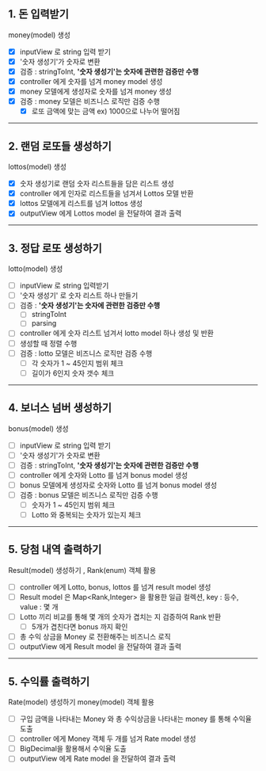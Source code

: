 ## 1. **돈 입력받기**
money(model) 생성
   
- [X] inputView 로 string 입력 받기
- [X] '숫자 생성기'가 숫자로 변환 
- [X] 검증 : stringToInt, **'숫자 생성기'는 숫자에 관련한 검증만 수행**
- [X] controller 에게 숫자를 넘겨 money model 생성
- [X] money 모델에게 생성자로 숫자를 넘겨 money 생성 
- [X] 검증 : money 모델은 비즈니스 로직만 검증 수행
  - [X] 로또 금액에 맞는 금액 ex) 1000으로 나누어 떨어짐
***
## 2. **랜덤 로또들 생성하기**
lottos(model) 생성
   
- [X] 숫자 생성기로 랜덤 숫자 리스트들을 담은 리스트 생성
- [X] controller 에게 인자로 리스트들을 넘겨서 Lottos 모델 반환
- [X] lottos 모델에게 리스트를 넘겨 lottos 생성
- [X] outputView 에게 Lottos model 을 전달하여 결과 출력
***
## 3. **정답 로또 생성하기**
lotto(model) 생성
   
- [ ] inputView 로 string 입력받기
- [ ] '숫자 생성기' 로 숫자 리스트 하나 만들기
- [ ] 검증 : **'숫자 생성기'는 숫자에 관련한 검증만 수행**
  - [ ] stringToInt
  - [ ] parsing
- [ ] controller 에게 숫자 리스트 넘겨서 lotto model 하나 생성 및 반환
- [ ] 생성할 때 정렬 수행
- [ ] 검증 : lotto 모델은 비즈니스 로직만 검증 수행
  - [ ] 각 숫자가 1 ~ 45인지 범위 체크
  - [ ] 길이가 6인지 숫자 갯수 체크
***
## 4. **보너스 넘버 생성하기**
bonus(model) 생성
   
- [ ] inputView 로 string 입력 받기
- [ ] '숫자 생성기'가 숫자로 변환
- [ ] 검증 : stringToInt, **'숫자 생성기'는 숫자에 관련한 검증만 수행**
- [ ] controller 에게 숫자와 Lotto 를 넘겨 bonus model 생성
- [ ] bonus 모델에게 생성자로 숫자와 Lotto 를 넘겨 bonus model 생성
- [ ] 검증 : bonus 모델은 비즈니스 로직만 검증 수행
  - [ ] 숫자가 1 ~ 45인지 범위 체크
  - [ ] Lotto 와 중복되는 숫자가 있는지 체크
***
## 5. **당첨 내역 출력하기**
Result(model) 생성하기 ,
Rank(enum) 객체 활용

- [ ] controller 에게 Lotto, bonus, lottos 를 넘겨 result model 생성
- [ ] Result model 은 Map<Rank,Integer> 을 활용한 일급 컬렉션, key : 등수, value : 몇 개
- [ ] Lotto 끼리 비교를 통해 몇 개의 숫자가 겹치는 지 검증하여 Rank 반환
  - [ ] 5개가 겹친다면 bonus 까지 확인
- [ ] 총 수익 상금을 Money 로 전환해주는 비즈니스 로직
- [ ] outputView 에게 Result model 을 전달하여 결과 출력
***
## 5. **수익률 출력하기**
Rate(model) 생성하기
money(model) 객체 활용
  
- [ ] 구입 금액을 나타내는 Money 와 총 수익상금을 나타내는 money 를 통해 수익율 도출
- [ ] controller 에게 Money 객체 두 개를 넘겨 Rate model 생성
- [ ] BigDecimal을 활용해서 수익율 도출
- [ ] outputView 에게 Rate model 을 전달하여 결과 출력